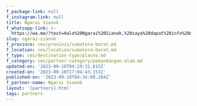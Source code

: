 ```yaml
---
f_package-link: null
f_instagram-link: null
title: Ngarai Sianok
f_whatsapp-link: >-
  https://wa.me/?text=Halo%20Ngarai%20Sianok,%20saya%20dapat%20info%20dari%20@loocale.id%20dan%20punya%20pertanyaan
slug: ngarai-sianok
f_province: cms/provinsi/sumatera-barat.md
f_location: cms/location/sumatera-barat.md
f_type: cms/destination-type/places.md
f_category: cms/partner-category/pemandangan-alam.md
updated-on: '2023-09-18T04:19:31.615Z'
created-on: '2023-09-10T17:04:43.153Z'
published-on: '2023-09-18T04:34:08.284Z'
f_partner-name: Ngarai Sianok
layout: '[partners].html'
tags: partners
---
```



